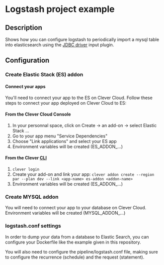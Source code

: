 # Logstash project example

## Description

Shows how you can configure logstash to periodically import a mysql table into elasticsearch using the [JDBC driver](https://www.elastic.co/guide/en/logstash/current/plugins-inputs-jdbc.html) input plugin.

## Configuration

### Create Elastic Stack (ES) addon

#### Connect your apps

You'll need to connect your app to the ES on Clever Cloud.
Follow these steps to connect your app deployed on Clever Cloud to ES:

#### From the Clever Cloud Console

1. In your personnal space, click on Create -> an add-on -> select Elastic Stack ...
1. Go to your app menu "Service Dependencies"
2. Choose "Link applications" and select your ES app
3. Environment variables will be created (ES_ADDON_...)

#### From the Clever [CLI](https://www.clever-cloud.com/doc/reference/clever-tools/create/#creating-an-addon)
1. `clever login`
2. Create your add-on and link your app: `clever addon create --region par --plan dev --link <app-name> es-addon <addon-name>`
3. Environment variables will be created (ES_ADDON_...)

### Create MYSQL addon

You will need to connect your app to your database on Clever Cloud.
Environment variables will be created (MYSQL_ADDON_...)
 
### logstash.conf settings

In order to dump your data from a database to Elastic Search, you can configure your Dockerfile like the example given in this repository.

You will also need to configure the pipeline/logstash.conf file, making sure to configure the recurrence (schedule) and the request (statement).

